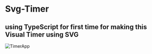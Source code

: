 # Svg-Timer
## using TypeScript for first time for making this Visual Timer using SVG
![TimerApp](https://user-images.githubusercontent.com/59318427/152828253-4289e5b2-fe6c-4b79-80a4-c4d92a3a060b.gif)
